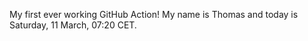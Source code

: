 My first ever working GitHub Action!
My name is Thomas and today is Saturday, 11 March, 07:20 CET. 

